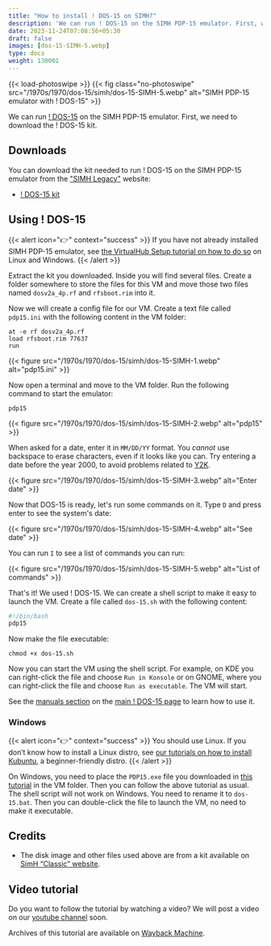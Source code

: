 ```yaml
---
title: "How to install ! DOS-15 on SIMH?"
description: 'We can run ! DOS-15 on the SIMH PDP-15 emulator. First, we need to download the ! DOS-15 kit. You can download the kit needed to run ! DOS-15 on the SIMH PDP-15 emulator from the "SIMH Legacy" website.'
date: 2023-11-24T07:08:56+05:30
draft: false
images: [dos-15-SIMH-5.webp]
type: docs
weight: 130001
---
```


{{< load-photoswipe >}}
{{< fig class="no-photoswipe" src="/1970s/1970/dos-15/simh/dos-15-SIMH-5.webp" alt="SIMH PDP-15 emulator with ! DOS-15" >}}

We can run [! DOS-15](/1970s/1970/dos-15) on the SIMH PDP-15 emulator. First, we need to download the ! DOS-15 kit.

## Downloads

You can download the kit needed to run ! DOS-15 on the SIMH PDP-15 emulator from the ["SIMH Legacy"](http://simh.trailing-edge.com/) website:

- [! DOS-15 kit](http://simh.trailing-edge.com/kits/dos15.zip)

## Using ! DOS-15

{{< alert icon="👉" context="success" >}}
If you have not already installed SIMH PDP-15 emulator, see [the VirtualHub Setup tutorial on how to do so](https://setup.virtualhub.eu.org/simh-pdp15/) on Linux and Windows.
{{< /alert >}}

Extract the kit you downloaded. Inside you will find several files. Create a folder somewhere to store the files for this VM and move those two files named `dosv2a_4p.rf` and `rfsboot.rim` into it.

Now we will create a config file for our VM. Create a text file called `pdp15.ini` with the following content in the VM folder:

``` config
at -e rf dosv2a_4p.rf
load rfsboot.rim 77637
run
```

{{< figure src="/1970s/1970/dos-15/simh/dos-15-SIMH-1.webp" alt="pdp15.ini" >}}

Now open a terminal and move to the VM folder. Run the following command to start the emulator:

``` console
pdp15
```

{{< figure src="/1970s/1970/dos-15/simh/dos-15-SIMH-2.webp" alt="pdp15" >}}

When asked for a date, enter it in `MM/DD/YY` format. You *cannot* use backspace to erase characters, even if it looks like you can. Try entering a date before the year 2000, to avoid problems related to [Y2K](https://en.wikipedia.org/wiki/Year_2000_problem).

{{< figure src="/1970s/1970/dos-15/simh/dos-15-SIMH-3.webp" alt="Enter date" >}}

Now that DOS-15 is ready, let's run some commands on it. Type `D` and press enter to see the system's date:

{{< figure src="/1970s/1970/dos-15/simh/dos-15-SIMH-4.webp" alt="See date" >}}

You can run `I` to see a list of commands you can run:

{{< figure src="/1970s/1970/dos-15/simh/dos-15-SIMH-5.webp" alt="List of commands" >}}

That's it! We used ! DOS-15. We can create a shell script to make it easy to launch the VM. Create a file called `dos-15.sh` with the following content:

``` bash
#!/bin/bash
pdp15
```

Now make the file executable:

``` console
chmod +x dos-15.sh
```

Now you can start the VM using the shell script. For example, on KDE you can right-click the file and choose `Run in Konsole` or on GNOME, where you can right-click the file and choose `Run as executable`. The VM will start.

See the [manuals section](/1970s/1970/dos-15/#manuals) on the [main ! DOS-15 page](/1970s/1970/dos-15) to learn how to use it.

### Windows

{{< alert icon="👉" context="success" >}}
You should use Linux. If you don’t know how to install a Linux distro, see [our tutorials on how to install Kubuntu](https://setup.virtualhub.eu.org/tag/os/), a beginner-friendly distro.
{{< /alert >}}

On Windows, you need to place the `PDP15.exe` file you downloaded in [this tutorial](https://setup.virtualhub.eu.org/simh-pdp15#windows) in the VM folder. Then you can follow the above tutorial as usual. The shell script will not work on Windows. You need to rename it to `dos-15.bat`. Then you can double-click the file to launch the VM, no need to make it executable.

## Credits

- The disk image and other files used above are from a kit available on [SimH “Classic” website](http://simh.trailing-edge.com/).

## Video tutorial

Do you want to follow the tutorial by watching a video? We will post a video on our [youtube channel](https://www.youtube.com/@virtua1hub) soon.

Archives of this tutorial are available on [Wayback Machine](https://web.archive.org/web/*/https://virtualhub.eu.org/1970s/1970/dos-15/simh/).
